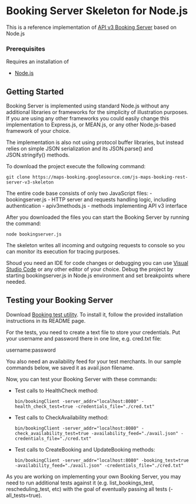 # Booking Server Skeleton for Node.js

This is a reference implementation of
[API v3 Booking Server](https://developers.google.com/maps-booking/guides/partner-implementing-booking-server-1)
based on Node.js

### Prerequisites

Requires an installation of

*   [Node.js](https://nodejs.org/)

## Getting Started

Booking Server is implemented using standard Node.js without any additional
libraries or frameworks for the simplicity of illustration purposes. If you are
using any other frameworks you could easily change this implementation to
Express.js, or MEAN.js, or any other Node.js-based framework of your choice.

The implementation is also not using protocol buffer libraries, but instead
relies on simple JSON serialization and its JSON.parse() and JSON.stringify()
methods.

To download the project execute the following command:

    git clone https://maps-booking.googlesource.com/js-maps-booking-rest-server-v3-skeleton

The entire code base consists of only two JavaScript files: - bookingserver.js -
HTTP server and requests handling logic, including authentication -
apiv3methods.js - methods implementing API v3 interface

After you downloaded the files you can start the Booking Server by running the
command:

    node bookingserver.js

The skeleton writes all incoming and outgoing requests to console so you can
monitor its execution for tracing purposes.

Shoud you need an IDE for code changes or debugging you can use
[Visual Studio Code](https://code.visualstudio.com/) or any other editor of your
choice. Debug the project by starting bookingserver.js in Node.js environment
and set breakpoints where needed.

## Testing your Booking Server

Download
[Booking test utility](https://maps-booking.googlesource.com/maps-booking-v3/).
To install it, follow the provided installation instructions in its README page.

For the tests, you need to create a text file to store your credentials.
Put your username and password there in one line, e.g. cred.txt file:

username:password

You also need an availability feed for your test merchants. In our sample
commands below, we saved it as avail.json filename.

Now, you can test your Booking Server with these commands:

*   Test calls to HealthCheck method:

        bin/bookingClient -server_addr="localhost:8080" -health_check_test=true -credentials_file="./cred.txt"

*   Test calls to CheckAvailability method:

        bin/bookingClient -server_addr="localhost:8080" -check_availability_test=true -availability_feed="./avail.json" -credentials_file="./cred.txt"

*   Test calls to CreateBooking and UpdateBooking methods:

        bin/bookingClient -server_addr="localhost:8080" -booking_test=true -availability_feed="./avail.json" -credentials_file="./cred.txt"

As you are working on implementing your own Booking Server, you may need to
run additional tests against it (e.g. list_bookings_test, rescheduling_test,
etc) with the goal of eventually passing all tests (-all_tests=true).
